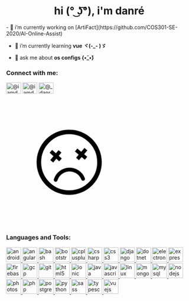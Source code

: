 <h1 align="center">hi (° ͜ʖ͡°), i'm danré</h1>
- 🔭 i’m currently working on [ArtiFact](https://github.com/COS301-SE-2020/AI-Online-Assist)

- 🌱 i’m currently learning **vue ヾ(-_- )ゞ**

- 💬 ask me about **os configs {•̃_•̃}**

<p align="left">
<h3 align="left">Connect with me:</h3>
<a href="https://dev.to/@iamdanre" target="blank"><img align="center" src="https://cdn.jsdelivr.net/npm/simple-icons@3.0.1/icons/dev-dot-to.svg" alt="@iamdanre" height="30" width="40" /></a>
<a href="https://twitter.com/@iamdanre" target="blank"><img align="center" src="https://cdn.jsdelivr.net/npm/simple-icons@3.0.1/icons/twitter.svg" alt="@iamdanre" height="30" width="40" /></a>
<a href="https://instagram.com/@_danre_" target="blank"><img align="center" src="https://cdn.jsdelivr.net/npm/simple-icons@3.0.1/icons/instagram.svg" alt="@_danre_" height="30" width="40" /></a>
</p><svg class="ldi-f17d8n" width="342px"  height="342px"  xmlns="http://www.w3.org/2000/svg" xmlns:xlink="http://www.w3.org/1999/xlink" viewBox="0 0 100 100" preserveAspectRatio="xMidYMid" style="background: none;"><!--?xml version="1.0" encoding="utf-8"?--><!--Generator: Adobe Illustrator 21.0.0, SVG Export Plug-In . SVG Version: 6.00 Build 0)--><svg version="1.1" id="Layer_1" xmlns="http://www.w3.org/2000/svg" xmlns:xlink="http://www.w3.org/1999/xlink" x="0px" y="0px" viewBox="0 0 100 100" style="transform-origin: 50px 50px 0px;" xml:space="preserve"><g style="transform-origin: 50px 50px 0px;"><g fill="rgb(0, 0, 0)" style="fill: rgb(0, 0, 0); transform-origin: 50px 50px 0px; transform: scale(0.6);"><g style="transform-origin: 50px 50px 0px;"><g fill="rgb(0, 0, 0)" style="fill: rgb(0, 0, 0);"><style type="text/css" class="ld ld-swim-px" style="transform-origin: 50px 50px 0px; animation-duration: 1.3s; animation-delay: -1.3s; animation-direction: normal;">.st0{fill:#f4e6c8;stroke:#323232;stroke-linejoin:round}.st0,.st1,.st2,.st3{stroke-width:3.5;stroke-miterlimit:10}.st1{stroke-linejoin:round;fill:#f3e4c7;stroke:#323232}.st2,.st3{fill:#d65a62;stroke:#000101}.st3{fill:#fff;stroke:#323232}.st4{fill:#e0e0e0;stroke:#000101;stroke-width:6}.st4,.st5,.st6{stroke-miterlimit:10}.st5{stroke-linecap:round;fill:none;stroke:#000101;stroke-width:5}.st6{fill:#e15c64;stroke:#323232;stroke-width:3.5}.st7{fill:#e6e6e6}.st8{fill:#e0e0e0}.st9{fill:#f7b26a}.st10,.st11,.st12{fill:#e6e6e6;stroke:#323232;stroke-width:3.5;stroke-miterlimit:10}.st11,.st12{fill:#b3b4b4}.st12{fill:#f7b26a}.st13{opacity:.2}.st14{fill:#e15c64}.st15{fill:#f47e5f}.st16{fill:#849b87}.st17,.st18,.st19{fill:#f47e5f;stroke:#323232;stroke-width:3.5;stroke-miterlimit:10}.st18,.st19{stroke-linejoin:round}.st19{fill:url(#SVGID_1_);stroke-width:7}.st20{fill:#666}.st21{fill:#323232}.st22{fill:#656666}.st23,.st24{fill:#f7b26a;stroke:#323232;stroke-width:3.5;stroke-linejoin:round;stroke-miterlimit:10}.st24{fill:#e15c64}.st25{fill:#fff}.st26,.st27{stroke-linejoin:round}.st26{fill:url(#SVGID_2_);stroke-width:3.5;stroke-miterlimit:10;stroke:#fff}.st27{opacity:.2;stroke:#000}.st27,.st28,.st29,.st30{stroke-width:3.5;stroke-miterlimit:10}.st28{fill:none;stroke-linecap:round;stroke:#fff}.st29,.st30{stroke:#323232}.st29{stroke-linejoin:round;fill:url(#SVGID_3_)}.st30{fill:url(#SVGID_4_)}.st30,.st31,.st32{stroke-linejoin:round}.st31{stroke:#323232;stroke-width:3.5;stroke-miterlimit:10;fill:#e0e0e0}.st32{fill:url(#SVGID_5_)}.st32,.st33{stroke:#323232;stroke-width:3.5;stroke-miterlimit:10}.st33,.st34{fill:none;stroke-linejoin:round}.st34,.st35,.st36{stroke:#323232;stroke-width:3.5;stroke-linecap:round;stroke-miterlimit:10}.st35{stroke-linejoin:round;fill:#f7b26a}.st36{fill:none}.st37{fill:#acbd81}.st38{fill:#f4e6c8}.st39{fill:#acbd81;stroke:#323232}.st39,.st40,.st41,.st42,.st43{stroke-width:3.5;stroke-miterlimit:10}.st40{opacity:.2;stroke:#000}.st41,.st42,.st43{fill:#f4e6c8;stroke:#323232}.st42,.st43{fill:none;stroke:#666}.st43{stroke:#849b87;stroke-width:8}.st44,.st45,.st46,.st47,.st48{fill:url(#SVGID_6_);stroke:#323232;stroke-width:3.5;stroke-miterlimit:10}.st45,.st46,.st47,.st48{fill:none;stroke:#fff}.st46,.st47,.st48{fill:url(#SVGID_7_);stroke:#323232}.st47,.st48{fill:url(#SVGID_8_);stroke-linejoin:round}.st48{fill:url(#SVGID_9_)}.st49,.st50,.st51{fill:none;stroke:#849b87;stroke-width:4;stroke-miterlimit:10}.st50,.st51{fill:url(#SVGID_10_);stroke:#323232;stroke-width:3.5}.st51{fill:none}.st52,.st53{stroke:#fff;stroke-width:3.5;stroke-linecap:round}.st52{stroke-miterlimit:10;fill:url(#SVGID_11_)}.st53{fill:url(#SVGID_12_)}.st53,.st54,.st55{stroke-miterlimit:10}.st54{stroke-linejoin:round;fill:#acbd81;stroke:#323232;stroke-width:3.5}.st55{fill:none;stroke:#fff;stroke-width:6}.st56,.st57,.st58,.st59,.st60{stroke-width:3.5;stroke-miterlimit:10}.st56{stroke-linecap:round;fill:#f7b26a;stroke:#fff}.st57,.st58,.st59,.st60{fill:#f4e6c8;stroke:#e15c64}.st58,.st59,.st60{fill:none}.st59,.st60{stroke:#fff;stroke-width:8}.st60{fill:url(#SVGID_13_);stroke:#323232;stroke-width:3.5}.st61{fill:#000101}.st62{fill:url(#SVGID_14_)}.st63{fill:#4a3826}.st64{fill:none;stroke:#4a3826;stroke-width:5;stroke-linecap:round;stroke-miterlimit:10}.st65{fill:url(#SVGID_15_)}.st66{fill:url(#SVGID_16_)}.st67{fill:url(#SVGID_17_)}.st68{fill:url(#SVGID_18_)}.st69{fill:url(#SVGID_19_)}.st70,.st71{fill:none;stroke-width:5}.st70{stroke-miterlimit:10;stroke:#4a3826}.st71{stroke:#000}.st71,.st72,.st73,.st74{stroke-miterlimit:10}.st72{stroke-linejoin:round;fill:#e0e0e0;stroke:#000101;stroke-width:6}.st73,.st74{fill:#000101;stroke:#000;stroke-width:5;stroke-linecap:round}.st74{fill:#a0c8d7}.st75{fill:url(#SVGID_20_)}.st76{fill:url(#SVGID_21_)}.st77{fill:url(#SVGID_22_)}.st78{fill:url(#SVGID_23_)}.st79{fill:url(#SVGID_24_)}.st80{fill:#000101;stroke:#4a3826;stroke-width:5;stroke-linecap:round;stroke-miterlimit:10}.st81{fill:url(#SVGID_25_)}.st82{fill:#a0c8d7}.st83{fill:#9ec4d2}.st84{fill:#f0ae6b}.st85,.st86{fill:#d65a62;stroke:#323232;stroke-width:3.5;stroke-miterlimit:10}.st86{fill:#323232;stroke:#000101;stroke-width:6;stroke-linejoin:round}.st87{fill:#d65a62}.st88{fill:#493727}.st89{fill:url(#SVGID_26_)}.st90{fill:#d65a62;stroke:#323232;stroke-width:3.5;stroke-linejoin:round;stroke-miterlimit:10}.st91{fill:#f3e4c7}.st92{fill:#f0ae6b;stroke:#323232;stroke-width:3.5;stroke-linejoin:round;stroke-miterlimit:10}.st93{fill:#66503a}</style><g class="ld ld-swim-px" style="transform-origin: 50px 50px 0px; animation-duration: 1.3s; animation-delay: -1.21875s; animation-direction: normal;"><circle class="st4" cx="50" cy="50" r="40" fill="#fff" stroke="#000000" style="fill: rgb(255, 255, 255); stroke: rgb(0, 0, 0);"></circle></g><g class="ld ld-swim-px" style="transform-origin: 50px 50px 0px; animation-duration: 1.3s; animation-delay: -1.1375s; animation-direction: normal;"><path class="st5" d="M31.866,71.591c2.57-7.556,9.709-13,18.134-13s15.564,5.444,18.134,13" stroke="#000000" style="stroke: rgb(0, 0, 0);"></path></g><g class="ld ld-swim-px" style="transform-origin: 50px 50px 0px; animation-duration: 1.3s; animation-delay: -1.05625s; animation-direction: normal;"><line class="st71" x1="27.5" y1="32.409" x2="39.5" y2="44.409" stroke="rgb(0, 0, 0)" style="stroke: rgb(0, 0, 0);"></line></g><g class="ld ld-swim-px" style="transform-origin: 50px 50px 0px; animation-duration: 1.3s; animation-delay: -0.975s; animation-direction: normal;"><line class="st71" x1="27.5" y1="44.409" x2="39.5" y2="32.409" stroke="rgb(0, 0, 0)" style="stroke: rgb(0, 0, 0);"></line></g><g class="ld ld-swim-px" style="transform-origin: 50px 50px 0px; animation-duration: 1.3s; animation-delay: -0.89375s; animation-direction: normal;"><line class="st71" x1="60.5" y1="32.409" x2="72.5" y2="44.409" stroke="rgb(0, 0, 0)" style="stroke: rgb(0, 0, 0);"></line></g><g class="ld ld-swim-px" style="transform-origin: 50px 50px 0px; animation-duration: 1.3s; animation-delay: -0.8125s; animation-direction: normal;"><line class="st71" x1="60.5" y1="44.409" x2="72.5" y2="32.409" stroke="rgb(0, 0, 0)" style="stroke: rgb(0, 0, 0);"></line></g><metadata xmlns:d="https://loading.io/stock/" class="ld ld-swim-px" style="transform-origin: 50px 50px 0px; animation-duration: 1.3s; animation-delay: -0.73125s; animation-direction: normal;">
<d:name class="ld ld-swim-px" style="transform-origin: 50px 50px 0px; animation-duration: 1.3s; animation-delay: -0.65s; animation-direction: normal;">dead face</d:name>
<d:tags class="ld ld-swim-px" style="transform-origin: 50px 50px 0px; animation-duration: 1.3s; animation-delay: -0.56875s; animation-direction: normal;">dead face,hurt,wound,sad,heartbroken,die,death,sick,fail,emotion,feeling,emoji</d:tags>
<d:license class="ld ld-swim-px" style="transform-origin: 50px 50px 0px; animation-duration: 1.3s; animation-delay: -0.4875s; animation-direction: normal;">cc-by</d:license>
<d:slug class="ld ld-swim-px" style="transform-origin: 50px 50px 0px; animation-duration: 1.3s; animation-delay: -0.40625s; animation-direction: normal;">f17d8n</d:slug>
</metadata></g></g></g></g><style type="text/css" class="ld ld-swim-px" style="transform-origin: 50px 50px 0px; animation-duration: 1.3s; animation-delay: -0.325s; animation-direction: normal;">path,ellipse,circle,rect,polygon,polyline,line { stroke-width: 0; }@keyframes ld-swim-px {
  0% {
    -webkit-transform: translate(0, 0) rotate(0deg);
    transform: translate(0, 0) rotate(0deg);
  }
  12.5% {
    -webkit-transform: translate(1px, -2px) rotate(3deg);
    transform: translate(1px, -2px) rotate(3deg);
  }
  25% {
    -webkit-transform: translate(0, -3px) rotate(6deg);
    transform: translate(0, -3px) rotate(6deg);
  }
  37.5% {
    -webkit-transform: translate(-1px, -2px) rotate(3deg);
    transform: translate(-1px, -2px) rotate(3deg);
  }
  50% {
    -webkit-transform: translate(0, 0) rotate(0deg);
    transform: translate(0, 0) rotate(0deg);
  }
  62.5% {
    -webkit-transform: translate(1px, 2px) rotate(-3deg);
    transform: translate(1px, 2px) rotate(-3deg);
  }
  75% {
    -webkit-transform: translate(0, 3px) rotate(-6deg);
    transform: translate(0, 3px) rotate(-6deg);
  }
  87.5% {
    -webkit-transform: translate(-1px, 2px) rotate(-3deg);
    transform: translate(-1px, 2px) rotate(-3deg);
  }
  100% {
    -webkit-transform: translate(0, 0) rotate(0deg);
    transform: translate(0, 0) rotate(0deg);
  }
}
@-webkit-keyframes ld-swim-px {
  0% {
    -webkit-transform: translate(0, 0) rotate(0deg);
    transform: translate(0, 0) rotate(0deg);
  }
  12.5% {
    -webkit-transform: translate(1px, -2px) rotate(3deg);
    transform: translate(1px, -2px) rotate(3deg);
  }
  25% {
    -webkit-transform: translate(0, -3px) rotate(6deg);
    transform: translate(0, -3px) rotate(6deg);
  }
  37.5% {
    -webkit-transform: translate(-1px, -2px) rotate(3deg);
    transform: translate(-1px, -2px) rotate(3deg);
  }
  50% {
    -webkit-transform: translate(0, 0) rotate(0deg);
    transform: translate(0, 0) rotate(0deg);
  }
  62.5% {
    -webkit-transform: translate(1px, 2px) rotate(-3deg);
    transform: translate(1px, 2px) rotate(-3deg);
  }
  75% {
    -webkit-transform: translate(0, 3px) rotate(-6deg);
    transform: translate(0, 3px) rotate(-6deg);
  }
  87.5% {
    -webkit-transform: translate(-1px, 2px) rotate(-3deg);
    transform: translate(-1px, 2px) rotate(-3deg);
  }
  100% {
    -webkit-transform: translate(0, 0) rotate(0deg);
    transform: translate(0, 0) rotate(0deg);
  }
}
.ld.ld-swim-px {
  -webkit-animation: ld-swim-px 3s infinite linear;
  animation: ld-swim-px 3s infinite linear;
}
</style></svg></svg><h3 align="left">Languages and Tools:</h3>
<p align="left"> <a href="https://developer.android.com" target="_blank"> <img src="https://devicons.github.io/devicon/devicon.git/icons/android/android-original-wordmark.svg" alt="android" width="40" height="40"/> </a> <a href="https://angular.io" target="_blank"> <img src="https://devicons.github.io/devicon/devicon.git/icons/angularjs/angularjs-original.svg" alt="angularjs" width="40" height="40"/> </a> <a href="https://www.gnu.org/software/bash/" target="_blank"> <img src="https://www.vectorlogo.zone/logos/gnu_bash/gnu_bash-icon.svg" alt="bash" width="40" height="40"/> </a> <a href="https://getbootstrap.com" target="_blank"> <img src="https://devicons.github.io/devicon/devicon.git/icons/bootstrap/bootstrap-plain.svg" alt="bootstrap" width="40" height="40"/> </a> <a href="https://www.w3schools.com/cpp/" target="_blank"> <img src="https://devicons.github.io/devicon/devicon.git/icons/cplusplus/cplusplus-original.svg" alt="cplusplus" width="40" height="40"/> </a> <a href="https://www.w3schools.com/cs/" target="_blank"> <img src="https://devicons.github.io/devicon/devicon.git/icons/csharp/csharp-original.svg" alt="csharp" width="40" height="40"/> </a> <a href="https://www.w3schools.com/css/" target="_blank"> <img src="https://devicons.github.io/devicon/devicon.git/icons/css3/css3-original-wordmark.svg" alt="css3" width="40" height="40"/> </a> <a href="https://www.djangoproject.com/" target="_blank"> <img src="https://devicons.github.io/devicon/devicon.git/icons/django/django-original.svg" alt="django" width="40" height="40"/> </a> <a href="https://dotnet.microsoft.com/" target="_blank"> <img src="https://devicons.github.io/devicon/devicon.git/icons/dot-net/dot-net-original-wordmark.svg" alt="dotnet" width="40" height="40"/> </a> <a href="https://www.electronjs.org" target="_blank"> <img src="https://devicons.github.io/devicon/devicon.git/icons/electron/electron-original.svg" alt="electron" width="40" height="40"/> </a> <a href="https://expressjs.com" target="_blank"> <img src="https://devicons.github.io/devicon/devicon.git/icons/express/express-original-wordmark.svg" alt="express" width="40" height="40"/> </a> <a href="https://firebase.google.com/" target="_blank"> <img src="https://www.vectorlogo.zone/logos/firebase/firebase-icon.svg" alt="firebase" width="40" height="40"/> </a> <a href="https://cloud.google.com" target="_blank"> <img src="https://www.vectorlogo.zone/logos/google_cloud/google_cloud-icon.svg" alt="gcp" width="40" height="40"/> </a> <a href="https://git-scm.com/" target="_blank"> <img src="https://www.vectorlogo.zone/logos/git-scm/git-scm-icon.svg" alt="git" width="40" height="40"/> </a> <a href="https://www.w3.org/html/" target="_blank"> <img src="https://devicons.github.io/devicon/devicon.git/icons/html5/html5-original-wordmark.svg" alt="html5" width="40" height="40"/> </a> <a href="https://ionicframework.com" target="_blank"> <img src="https://upload.wikimedia.org/wikipedia/commons/d/d1/Ionic_Logo.svg" alt="ionic" width="40" height="40"/> </a> <a href="https://www.java.com" target="_blank"> <img src="https://devicons.github.io/devicon/devicon.git/icons/java/java-original-wordmark.svg" alt="java" width="40" height="40"/> </a> <a href="https://developer.mozilla.org/en-US/docs/Web/JavaScript" target="_blank"> <img src="https://devicons.github.io/devicon/devicon.git/icons/javascript/javascript-original.svg" alt="javascript" width="40" height="40"/> </a> <a href="https://www.linux.org/" target="_blank"> <img src="https://devicons.github.io/devicon/devicon.git/icons/linux/linux-original.svg" alt="linux" width="40" height="40"/> </a> <a href="https://www.mongodb.com/" target="_blank"> <img src="https://devicons.github.io/devicon/devicon.git/icons/mongodb/mongodb-original-wordmark.svg" alt="mongodb" width="40" height="40"/> </a> <a href="https://www.mysql.com/" target="_blank"> <img src="https://devicons.github.io/devicon/devicon.git/icons/mysql/mysql-original-wordmark.svg" alt="mysql" width="40" height="40"/> </a> <a href="https://nodejs.org" target="_blank"> <img src="https://devicons.github.io/devicon/devicon.git/icons/nodejs/nodejs-original-wordmark.svg" alt="nodejs" width="40" height="40"/> </a> <a href="https://www.photoshop.com/en" target="_blank"> <img src="https://devicons.github.io/devicon/devicon.git/icons/photoshop/photoshop-plain.svg" alt="photoshop" width="40" height="40"/> </a> <a href="https://www.php.net" target="_blank"> <img src="https://devicons.github.io/devicon/devicon.git/icons/php/php-original.svg" alt="php" width="40" height="40"/> </a> <a href="https://www.postgresql.org" target="_blank"> <img src="https://devicons.github.io/devicon/devicon.git/icons/postgresql/postgresql-original-wordmark.svg" alt="postgresql" width="40" height="40"/> </a> <a href="https://www.python.org" target="_blank"> <img src="https://devicons.github.io/devicon/devicon.git/icons/python/python-original.svg" alt="python" width="40" height="40"/> </a> <a href="https://sass-lang.com" target="_blank"> <img src="https://devicons.github.io/devicon/devicon.git/icons/sass/sass-original.svg" alt="sass" width="40" height="40"/> </a> <a href="https://www.typescriptlang.org/" target="_blank"> <img src="https://devicons.github.io/devicon/devicon.git/icons/typescript/typescript-original.svg" alt="typescript" width="40" height="40"/> </a> <a href="https://vuejs.org/" target="_blank"> <img src="https://devicons.github.io/devicon/devicon.git/icons/vuejs/vuejs-original-wordmark.svg" alt="vuejs" width="40" height="40"/> </a> </p>
